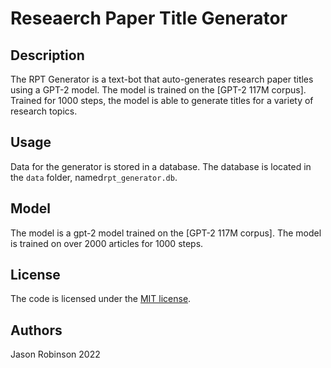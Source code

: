 # Reseaerch Paper Title Generator


## Description

The RPT Generator is a text-bot that auto-generates research paper titles using a GPT-2 model. The model is trained on the [GPT-2 117M corpus]. Trained for 1000 steps, the model is able to generate titles for a variety of research topics.

## Usage

Data for the generator is stored in a database. The database is located in the `data` folder, named`rpt_generator.db`.

## Model

The model is a gpt-2 model trained on the [GPT-2 117M corpus]. The model is trained on over 2000 articles for 1000 steps.

## License

The code is licensed under the [MIT license](https://opensource.org/licenses/MIT).

## Authors

Jason Robinson 2022

